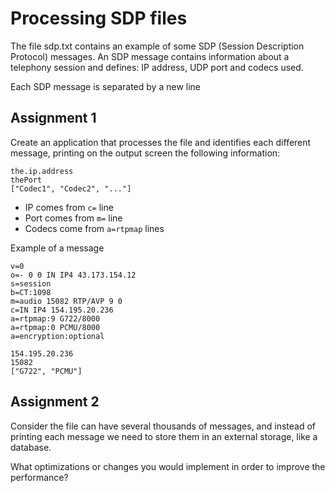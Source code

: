 # Processing SDP files

The file sdp.txt contains an example of some SDP (Session Description Protocol) messages. An SDP message contains information about a telephony session and defines: IP address, UDP port and codecs used.

Each SDP message is separated by a new line

## Assignment 1

Create an application that processes the file and identifies each different message, printing on the output screen the following information:

```
the.ip.address
thePort
["Codec1", "Codec2", "..."]
```

- IP comes from `c=` line
- Port comes from `m=` line
- Codecs come from `a=rtpmap` lines

Example of a message

```
v=0
o=- 0 0 IN IP4 43.173.154.12
s=session
b=CT:1098
m=audio 15082 RTP/AVP 9 0
c=IN IP4 154.195.20.236
a=rtpmap:9 G722/8000
a=rtpmap:0 PCMU/8000
a=encryption:optional
```

```
154.195.20.236
15082
["G722", "PCMU"]
```

## Assignment 2

Consider the file can have several thousands of messages, and instead of printing each message we need to store them in an external storage, like a database.

What optimizations or changes you would implement in order to improve the performance?